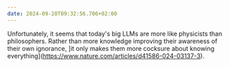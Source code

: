 ```yaml
---
date: 2024-09-28T09:32:56.706+02:00
---
```


Unfortunately, it seems that today's big LLMs are more like physicists than philosophers. Rather than more knowledge improving their awareness of their own ignorance, ]it only makes them more cocksure about knowing everything](https://www.nature.com/articles/d41586-024-03137-3).

